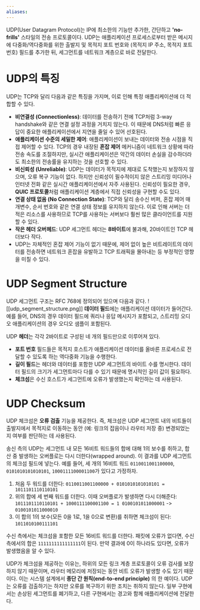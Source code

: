 ```yaml
---
aliases:
---
```

UDP(User Datagram Protocol)는 IP에 최소한의 기능만 추가한, 간단하고 **'no-frills'** 스타일의 전송 프로토콜이다.
UDP는 애플리케이션 프로세스로부터 받은 메시지에 다중화/역다중화를 위한 출발지 및 목적지 포트 번호와 (목적지 IP 주소, 목적지 포트 번호) 필드를 추가한 뒤, 세그먼트를 네트워크 계층으로 바로 전달한다.

# UDP의 특징
UDP는 TCP와 달리 다음과 같은 특징을 가지며, 이로 인해 특정 애플리케이션에 더 적합할 수 있다.
- **비연결성 (Connectionless)**: 데이터를 전송하기 전에 TCP처럼 3-way handshake와 같은 연결 설정 과정을 거치지 않는다. 이 때문에 DNS처럼 빠른 응답이 중요한 애플리케이션에서 지연을 줄일 수 있어 선호된다.
- **애플리케이션 수준의 세밀한 제어**: 애플리케이션이 보내는 데이터와 전송 시점을 직접 제어할 수 있다. TCP의 경우 내장된 **혼잡 제어** 메커니즘이 네트워크 상황에 따라 전송 속도를 조절하지만, 실시간 애플리케이션은 약간의 데이터 손실을 감수하더라도 최소한의 전송률을 유지하는 것을 선호할 수 있다.
- **비신뢰성 (Unreliable)**: UDP는 데이터가 목적지에 제대로 도착했는지 보장하지 않으며, 오류 복구 기능이 없다. 하지만 신뢰성이 필수적이지 않은 스트리밍 미디어나 인터넷 전화 같은 실시간 애플리케이션에서 자주 사용된다. 신뢰성이 필요한 경우, **QUIC 프로토콜**처럼 애플리케이션 계층에서 직접 신뢰성을 구현할 수도 있다.
- **연결 상태 없음 (No Connection State)**: TCP와 달리 송수신 버퍼, 혼잡 제어 매개변수, 순서 번호와 같은 연결 상태 정보를 유지하지 않는다. 이로 인해 서버는 더 적은 리소스를 사용하므로 TCP를 사용하는 서버보다 훨씬 많은 클라이언트를 지원할 수 있다.
- **작은 헤더 오버헤드**: UDP 세그먼트 헤더는 **8바이트**에 불과해, 20바이트인 TCP 헤더보다 작다.
- UDP는 자체적인 혼잡 제어 기능이 없기 때문에, 제어 없이 높은 비트레이트의 데이터를 전송하면 네트워크 혼잡을 유발하고 TCP 트래픽을 몰아내는 등 부정적인 영향을 미칠 수 있다.
# UDP Segment Structure

UDP 세그먼트 구조는 RFC 768에 정의되어 있으며 다음과 같다.
![[udp_segment_structure.png]]
**데이터 필드**에는 애플리케이션 데이터가 들어간다. 예를 들어, DNS의 경우 데이터 필드에 쿼리나 응답 메시지가 포함되고, 스트리밍 오디오 애플리케이션의 경우 오디오 샘플이 포함된다.

UDP **헤더**는 각각 2바이트로 구성된 네 개의 필드만으로 이루어져 있다.
- **포트 번호** 필드들은 목적지 호스트가 애플리케이션 데이터를 올바른 프로세스로 전달할 수 있도록 하는 역다중화 기능을 수행한다.
- **길이 필드**는 헤더와 데이터를 포함한 UDP 세그먼트의 바이트 수를 명시한다. 데이터 필드의 크기가 세그먼트마다 다를 수 있기 때문에 명시적인 길이 값이 필요하다.
- **체크섬**은 수신 호스트가 세그먼트에 오류가 발생했는지 확인하는 데 사용된다.
# UDP Checksum
UDP 체크섬은 **오류 검출** 기능을 제공한다. 즉, 체크섬은 UDP 세그먼트 내의 비트들이 출발지에서 목적지로 이동하는 동안 (예: 링크의 잡음이나 라우터 저장 중) 변경되었는지 여부를 판단하는 데 사용된다.

송신 측의 UDP는 세그먼트 내 모든 16비트 워드들의 합에 대해 1의 보수를 취하고, 합산 중 발생하는 오버플로는 다시 더한다(wrapped around). 이 결과를 UDP 세그먼트의 체크섬 필드에 넣는다. 예를 들어, 세 개의 16비트 워드 `0110011001100000`, `0101010101010101`, `1000111100001100`가 있다고 가정하자.

1. 처음 두 워드를 더한다: `0110011001100000 + 0101010101010101 = 1011101110110101`
2. 위의 합에 세 번째 워드를 더한다. 이때 오버플로가 발생하면 다시 더해준다: `1011101110110101 + 1000111100001100 = 1 0100101011000001` -> `0100101011000010`
3. 이 합의 1의 보수(모든 0을 1로, 1을 0으로 변환)를 취하면 체크섬이 된다: `1011010100111101`

수신 측에서는 체크섬을 포함한 모든 16비트 워드를 더한다. 패킷에 오류가 없다면, 수신 측에서의 합은 `1111111111111111`이 된다. 만약 결과에 0이 하나라도 있다면, 오류가 발생했음을 알 수 있다.

UDP가 체크섬을 제공하는 이유는, 하위의 모든 링크 계층 프로토콜이 오류 검사를 보장하지 않기 때문이며, 라우터 메모리에 저장되는 동안 비트 오류가 발생할 수도 있기 때문이다. 이는 시스템 설계에서 **종단 간 원칙(end-to-end principle)** 의 한 예이다. 
UDP는 오류를 검출하기는 하지만 오류를 복구하기 위한 조치는 취하지 않는다. 일부 구현에서는 손상된 세그먼트를 폐기하고, 다른 구현에서는 경고와 함께 애플리케이션에 전달한다.